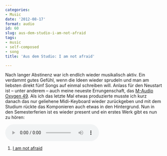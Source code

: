 ```yaml
---
categories:
- Music
date: '2012-08-17'
format: audio
id: 60
slug: aus-dem-studio-i-am-not-afraid
tags:
- music
- self-composed
- song
title: 'Aus dem Studio: I am not afraid'

---
```


Nach langer Abstinenz war ich endlich wieder musikalisch aktiv. Ein verdammt gutes Gefühl, wenn die Ideen wieder sprudeln und man am liebsten direkt fünf Songs auf einmal schreiben will. Anlass für den Neustart ist – unter anderem – auch meine neueste Errungenschaft, das [M-Audio Oxygen 49](http://www.amazon.de/gp/product/B0031SCV46/ref=as_li_ss_tl?ie=UTF8&camp=1638&creative=19454&creativeASIN=B0031SCV46&linkCode=as2&tag=janwillhaus-21). Als ich das letzte Mal etwas produzierte musste ich kurz danach das nur geliehene Midi-Keyboard wieder zurückgeben und mit dem Studium rückte das Komponieren auch etwas in den Hintergrund. Nun in den Semesterferien ist es wieder present und ein erstes Werk gibt es nun zu hören:

<div class="wp-playlist wp-audio-playlist wp-playlist-light">
  <div class="wp-playlist-current-item">
  </div><audio controls="controls" preload="none" width="503"></audio>

  <div class="wp-playlist-next">
  </div>

  <div class="wp-playlist-prev">
  </div>

  <noscript>
    <ol>
      <li>
        <a href='https://janw.xyz/wp-content/uploads/2012/08/01-I-am-not-afraid.mp3'>I am not afraid</a>
      </li>
    </ol>
  </noscript>
</div>